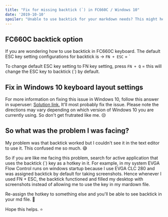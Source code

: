 ```yaml
---
title: "Fix for missing backtick (`) in FC660C / Windows 10"
date: '2019-10-10'
spoiler: "Unable to use backtick for your markdown needs? This might help."
---
```


## FC660C backtick option

If you are wondering how to use backtick in FC660C keyboard. The default ESC key setting configurations for backtick is -> `FN + ESC` = `

To change default ESC key setting to FN key setting, press `FN + Q` = this will change the ESC key to backtick (`) by default.

## Fix in Windows 10 keyboard layout settings

For more information on fixing this issue in Windows 10, follow this answer in superuser:  <a href = "https://superuser.com/questions/1000952/tilde-backtick-button-not-working-on-windows-10/1003913" target="_blank">Solution link.</a> It'll most probably fix the issue. Please note the directions may vary depending on which version of Windows 10 you are currently using. So don't get frutrated like me. 😒 

## So what was the problem I was facing?

My problem was that backtick worked but I couldn't see it in the text editor to use it. This confused me so much. 😅

So if you are like me facing this problem, search for active application that uses the backtick (`) key as a hotkey in it. For example, in my system EVGA Flow Control runs on windows startup because I use EVGA CLC 280 and was assigned backtick by default for taking screenshots. Hence whenever I used FN + ESC, the backtick functioned and filled my desktop with screenshots instead of allowing me to use the key in my mardown file. 

Re-assign the hotkey to something else and you'll be able to see backtick in your md file. 💭

Hope this helps. ⭐️

